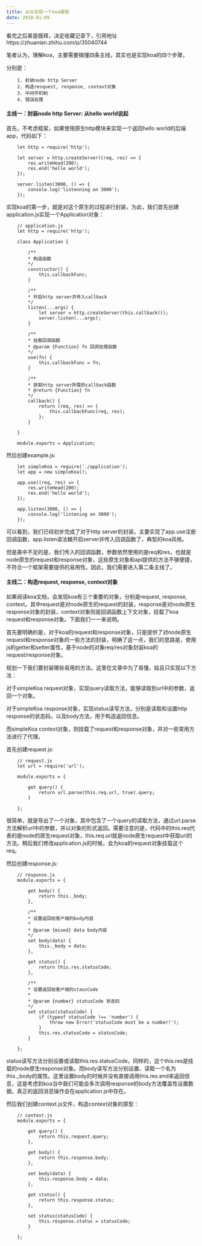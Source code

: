 ```yaml
---
title: 从头实现一个koa框架
date: 2018-01-09 
---
```


看完之后甚是膜拜，决定收藏记录下，引用地址https://zhuanlan.zhihu.com/p/35040744

笔者认为，理解koa，主要需要搞懂四条主线，其实也是实现koa的四个步骤，

   分别是：

		1. 封装node http Server
		2. 构造resquest, response, context对象
		3. 中间件机制
		4. 错误处理
		

#### 主线一：封装node http Server: 从hello world说起

首先，不考虑框架，如果使用原生http模块来实现一个返回hello world的后端app，代码如下：

		let http = require('http');

		let server = http.createServer((req, res) => {
			res.writeHead(200);
			res.end('hello world');
		});

		server.listen(3000, () => {
			console.log('listenning on 3000');
		});

实现koa的第一步，就是对这个原生的过程进行封装，为此，我们首先创建application.js实现一个Application对象：

		// application.js
		let http = require('http');

		class Application {

			/**
			* 构造函数
			*/
			constructor() {
				this.callbackFunc;
			}

			/**
			* 开启http server并传入callback
			*/
			listen(...args) {
				let server = http.createServer(this.callback());
				server.listen(...args);
			}

			/**
			* 挂载回调函数
			* @param {Function} fn 回调处理函数
			*/
			use(fn) {
				this.callbackFunc = fn;
			}

			/**
			* 获取http server所需的callback函数
			* @return {Function} fn
			*/
			callback() {
				return (req, res) => {
					this.callbackFunc(req, res);
				};
			}

		}

		module.exports = Application;

然后创建example.js:

		let simpleKoa = require('./application');
		let app = new simpleKoa();

		app.use((req, res) => {
			res.writeHead(200);
			res.end('hello world');
		});

		app.listen(3000, () => {
			console.log('listening on 3000');
		});

可以看到，我们已经初步完成了对于http server的封装，主要实现了app.use注册回调函数，app.listen语法糖开启server并传入回调函数了，典型的koa风格。

但是美中不足的是，我们传入的回调函数，参数依然使用的是req和res，也就是node原生的request和response对象，这些原生对象和api提供的方法不够便捷，不符合一个框架需要提供的易用性。因此，我们需要进入第二条主线了。

#### 主线二：构造request, response, context对象

如果阅读koa文档，会发现koa有三个重要的对象，分别是request, response, context。其中request是对node原生的request的封装，response是对node原生response对象的封装，context对象则是回调函数上下文对象，挂载了koa request和response对象。下面我们一一来说明。

首先要明确的是，对于koa的request和response对象，只是提供了对node原生request和response对象的一些方法的封装，明确了这一点，我们的思路是，使用js的getter和setter属性，基于node的对象req/res对象封装koa的request/response对象。

规划一下我们要封装哪些易用的方法。这里在文章中为了易懂，姑且只实现以下方法：

对于simpleKoa request对象，实现query读取方法，能够读取到url中的参数，返回一个对象。

对于simpleKoa response对象，实现status读写方法，分别是读取和设置http response的状态码，以及body方法，用于构造返回信息。

而simpleKoa context对象，则挂载了request和response对象，并对一些常用方法进行了代理。

首先创建request.js:

		// request.js
		let url = require('url');

		module.exports = {

			get query() {
				return url.parse(this.req.url, true).query;
			}

		};

很简单，就是导出了一个对象，其中包含了一个query的读取方法，通过url.parse方法解析url中的参数，并以对象的形式返回。需要注意的是，代码中的this.req代表的是node的原生request对象，this.req.url就是node原生request中获取url的方法。稍后我们修改application.js的时候，会为koa的request对象挂载这个req。

然后创建response.js:

		// response.js
		module.exports = {

			get body() {
				return this._body;
			},

			/**
			* 设置返回给客户端的body内容
			*
			* @param {mixed} data body内容
			*/
			set body(data) {
				this._body = data;
			},

			get status() {
				return this.res.statusCode;
			},

			/**
			* 设置返回给客户端的stausCode
			*
			* @param {number} statusCode 状态码
			*/
			set status(statusCode) {
				if (typeof statusCode !== 'number') {
					throw new Error('statusCode must be a number!');
				}
				this.res.statusCode = statusCode;
			}

		};

status读写方法分别设置或读取this.res.statusCode。同样的，这个this.res是挂载的node原生response对象。而body读写方法分别设置、读取一个名为this._body的属性。这里设置body的时候并没有直接调用this.res.end来返回信息，这是考虑到koa当中我们可能会多次调用response的body方法覆盖性设置数据。真正的返回消息操作会在application.js中存在。

然后我们创建context.js文件，构造context对象的原型：

		// context.js
		module.exports = {

			get query() {
				return this.request.query;
			},

			get body() {
				return this.response.body;
			},

			set body(data) {
				this.response.body = data;
			},

			get status() {
				return this.response.status;
			},

			set status(statusCode) {
				this.response.status = statusCode;
			}

		};